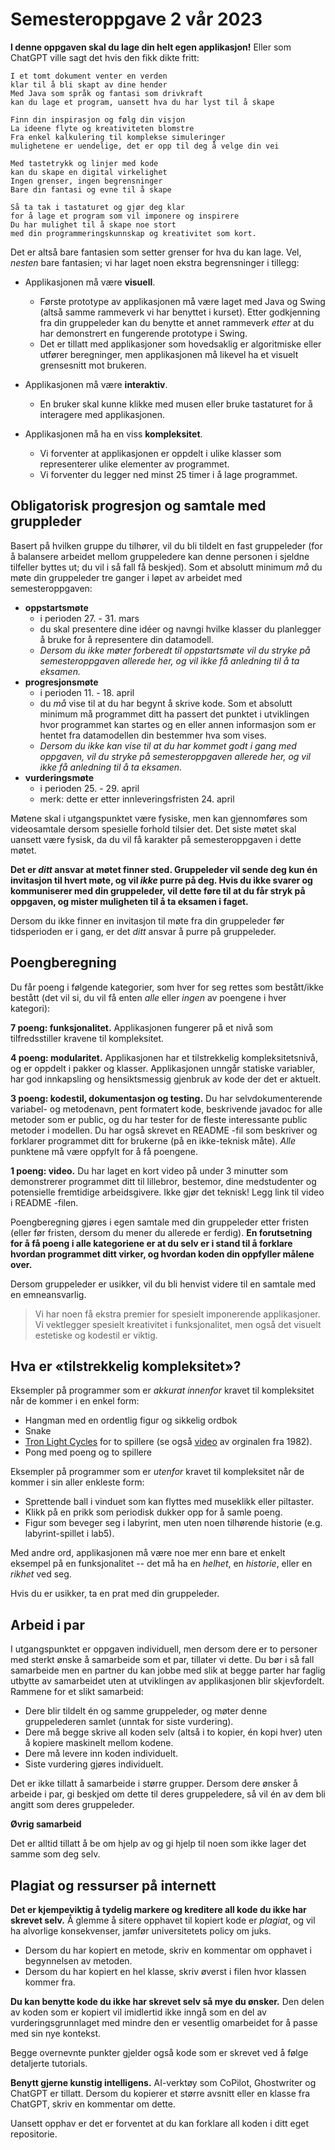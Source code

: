 # Semesteroppgave 2 vår 2023


**I denne oppgaven skal du lage din helt egen applikasjon!** Eller som ChatGPT ville sagt det hvis den fikk dikte fritt:

```text
I et tomt dokument venter en verden
klar til å bli skapt av dine hender
Med Java som språk og fantasi som drivkraft
kan du lage et program, uansett hva du har lyst til å skape

Finn din inspirasjon og følg din visjon
La ideene flyte og kreativiteten blomstre
Fra enkel kalkulering til komplekse simuleringer
mulighetene er uendelige, det er opp til deg å velge din vei

Med tastetrykk og linjer med kode
kan du skape en digital virkelighet
Ingen grenser, ingen begrensninger
Bare din fantasi og evne til å skape

Så ta tak i tastaturet og gjør deg klar
for å lage et program som vil imponere og inspirere
Du har mulighet til å skape noe stort
med din programmeringskunnskap og kreativitet som kort.
```

 Det er altså bare fantasien som setter grenser for hva du kan lage. Vel, *nesten* bare fantasien; vi har laget noen ekstra begrensninger i tillegg:

* Applikasjonen må være **visuell**.
  * Første prototype av applikasjonen må være laget med Java og Swing (altså samme rammeverk vi har benyttet i kurset). Etter godkjenning fra din gruppeleder kan du benytte et annet rammeverk *etter* at du har demonstrert en fungerende prototype i Swing.
  * Det er tillatt med applikasjoner som hovedsaklig er algoritmiske eller utfører beregninger, men applikasjonen må likevel ha et visuelt grensesnitt mot brukeren. 

* Applikasjonen må være **interaktiv**.
  * En bruker skal kunne klikke med musen eller bruke tastaturet for å interagere med applikasjonen.

* Applikasjonen må ha en viss **kompleksitet**.
  * Vi forventer at applikasjonen er oppdelt i ulike klasser som representerer ulike elementer av programmet.
  * Vi forventer du legger ned minst 25 timer i å lage programmet.

## Obligatorisk progresjon og samtale med gruppleder

Basert på hvilken gruppe du tilhører, vil du bli tildelt en fast gruppeleder (for å balansere arbeidet mellom gruppeledere kan denne personen i sjeldne tilfeller byttes ut; du vil i så fall få beskjed). Som et absolutt minimum *må* du møte din gruppeleder tre ganger i løpet av arbeidet med semesteroppgaven:

* **oppstartsmøte**
  * i perioden 27. - 31. mars
  * du skal presentere dine idéer og navngi hvilke klasser du planlegger å bruke for å representere din datamodell.
  * *Dersom du ikke møter forberedt til oppstartsmøte vil du stryke på semesteroppgaven allerede her, og vil ikke få anledning til å ta eksamen.*
* **progresjonsmøte**
  * i perioden 11. - 18. april
  * du *må* vise til at du har begynt å skrive kode. Som et absolutt minimum må programmet ditt ha passert det punktet i utviklingen hvor programmet kan startes og en eller annen informasjon som er hentet fra datamodellen din bestemmer hva som vises.
  * *Dersom du ikke kan vise til at du har kommet godt i gang med oppgaven, vil du stryke på semesteroppgaven allerede her, og vil ikke få anledning til å ta eksamen.*
* **vurderingsmøte**
  * i perioden 25. - 29. april
  * merk: dette er etter innleveringsfristen 24. april

Møtene skal i utgangspunktet være fysiske, men kan gjennomføres som videosamtale dersom spesielle forhold tilsier det. Det siste møtet skal uansett være fysisk, da du vil få karakter på semesteroppgaven i dette møtet.

**Det er ***ditt*** ansvar at møtet finner sted. Gruppeleder vil sende deg kun én invitasjon til hvert møte, og vil ***ikke*** purre på deg. Hvis du ikke svarer og kommuniserer med din gruppeleder, vil dette føre til at du får stryk på oppgaven, og mister muligheten til å ta eksamen i faget.**

Dersom du ikke finner en invitasjon til møte fra din gruppeleder før tidsperioden er i gang, er det *ditt* ansvar å purre på gruppeleder.

## Poengberegning

Du får poeng i følgende kategorier, som hver for seg rettes som bestått/ikke bestått (det vil si, du vil få enten *alle* eller *ingen* av poengene i hver kategori):

**7 poeng: funksjonalitet.** Applikasjonen fungerer på et nivå som tilfredsstiller kravene til kompleksitet.

**4 poeng: modularitet.** Applikasjonen har et tilstrekkelig kompleksitetsnivå, og er oppdelt i pakker og klasser. Applikasjonen unngår statiske variabler, har god innkapsling og hensiktsmessig gjenbruk av kode der det er aktuelt. 

**3 poeng: kodestil, dokumentasjon og testing.** Du har selvdokumenterende variabel- og metodenavn, pent formatert kode, beskrivende javadoc for alle metoder som er public, og du har tester for de fleste interessante public metoder i modellen. Du har også skrevet en README -fil som beskriver og forklarer programmet ditt for brukerne (på en ikke-teknisk måte). *Alle* punktene må være oppfylt for å få poengene.

**1 poeng: video.** Du har laget en kort video på under 3 minutter som demonstrerer programmet ditt til lillebror, bestemor, dine medstudenter og potensielle fremtidige arbeidsgivere. Ikke gjør det teknisk! Legg link til video i README -filen.

Poengberegning gjøres i egen samtale med din gruppeleder etter fristen (eller før fristen, dersom du mener du allerede er ferdig). **En forutsetning for å få poeng i alle kategoriene er at du selv er i stand til å forklare hvordan programmet ditt virker, og hvordan koden din oppfyller målene over.**

Dersom gruppeleder er usikker, vil du bli henvist videre til en samtale med en emneansvarlig.


> Vi har noen få ekstra premier for spesielt imponerende applikasjoner. Vi vektlegger spesielt kreativitet i funksjonalitet, men også det visuelt estetiske og kodestil er viktig. 


## Hva er «tilstrekkelig kompleksitet»?

Eksempler på programmer som er *akkurat innenfor* kravet til kompleksitet når de kommer i en enkel form:

* Hangman med en ordentlig figur og sikkelig ordbok 
* Snake
* [Tron Light Cycles](https://www.classicfreearcade.com/flash-game/21670/tron-game.html) for to spillere (se også [video](https://www.youtube.com/watch?v=1zv333wxZFU) av orginalen fra 1982).
* Pong med poeng og to spillere

Eksempler på programmer som er *utenfor* kravet til kompleksitet når de kommer i sin aller enkleste form:

* Sprettende ball i vinduet som kan flyttes med museklikk eller piltaster.
* Klikk på en prikk som periodisk dukker opp for å samle poeng.
* Figur som beveger seg i labyrint, men uten noen tilhørende historie (e.g. labyrint-spillet i lab5).

Med andre ord, applikasjonen må være noe mer enn bare et enkelt eksempel på en funksjonalitet -- det må ha en *helhet*, en *historie*, eller en *rikhet* ved seg.

Hvis du er usikker, ta en prat med din gruppeleder.

## Arbeid i par

I utgangspunktet er oppgaven individuell, men dersom dere er to personer med sterkt ønske å samarbeide som et par, tillater vi dette. Du bør i så fall samarbeide men en partner du kan jobbe med slik at begge parter har faglig utbytte av samarbeidet uten at utviklingen av applikasjonen blir skjevfordelt. Rammene for et slikt samarbeid:
* Dere blir tildelt én og samme gruppeleder, og møter denne gruppelederen samlet (unntak for siste vurdering).
* Dere må begge skrive all koden selv (altså i to kopier, én kopi hver) uten å kopiere maskinelt mellom kodene.
* Dere må levere inn koden individuelt.
* Siste vurdering gjøres individuelt.

Det er ikke tillatt å samarbeide i større grupper.
Dersom dere ønsker å arbeide i par, gi beskjed om dette til deres gruppeledere, så vil én av dem bli angitt som deres gruppeleder.

**Øvrig samarbeid**

Det er alltid tillatt å be om hjelp av og gi hjelp til noen som ikke lager det samme som deg selv.

## Plagiat og ressurser på internett

**Det er kjempeviktig å tydelig markere og kreditere all kode du ikke har skrevet selv.** Å glemme å sitere opphavet til kopiert kode er *plagiat*, og vil ha alvorlige konsekvenser, jamfør universitetets policy om juks.
  * Dersom du har kopiert en metode, skriv en kommentar om opphavet i begynnelsen av metoden.
  * Dersom du har kopiert en hel klasse, skriv øverst i filen hvor klassen kommer fra.

 **Du kan benytte kode du ikke har skrevet selv så mye du ønsker.** Den delen av koden som er kopiert vil imidlertid ikke inngå som en del av vurderingsgrunnlaget med mindre den er vesentlig omarbeidet for å passe med sin nye kontekst.
 
 Begge overnevnte punkter gjelder også kode som er skrevet ved å følge detaljerte tutorials.


**Benytt gjerne kunstig intelligens.** AI-verktøy som CoPilot, Ghostwriter og ChatGPT er tillatt. Dersom du kopierer et større avsnitt eller en klasse fra ChatGPT, skriv en kommentar om dette.
 
Uansett opphav er det er forventet at du kan forklare all koden i ditt eget repositorie.
